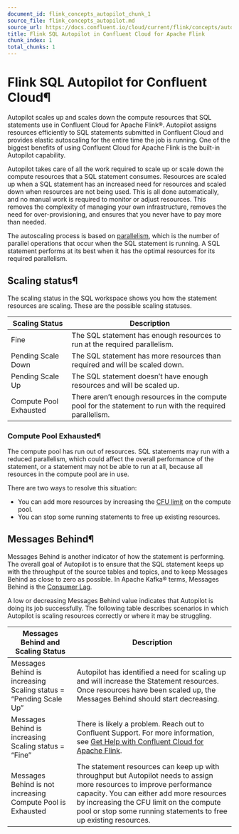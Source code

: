 ```yaml
---
document_id: flink_concepts_autopilot_chunk_1
source_file: flink_concepts_autopilot.md
source_url: https://docs.confluent.io/cloud/current/flink/concepts/autopilot.html
title: Flink SQL Autopilot in Confluent Cloud for Apache Flink
chunk_index: 1
total_chunks: 1
---
```


# Flink SQL Autopilot for Confluent Cloud¶

Autopilot scales up and scales down the compute resources that SQL statements use in Confluent Cloud for Apache Flink®. Autopilot assigns resources efficiently to SQL statements submitted in Confluent Cloud and provides elastic autoscaling for the entire time the job is running. One of the biggest benefits of using Confluent Cloud for Apache Flink is the built-in Autopilot capability.

Autopilot takes care of all the work required to scale up or scale down the compute resources that a SQL statement consumes. Resources are scaled up when a SQL statement has an increased need for resources and scaled down when resources are not being used. This is all done automatically, and no manual work is required to monitor or adjust resources. This removes the complexity of managing your own infrastructure, removes the need for over-provisioning, and ensures that you never have to pay more than needed.

The autoscaling process is based on [parallelism](overview.html#flink-sql-stream-processing-concepts-parallel-dataflows), which is the number of parallel operations that occur when the SQL statement is running. A SQL statement performs at its best when it has the optimal resources for its required parallelism.

## Scaling status¶

The scaling status in the SQL workspace shows you how the statement resources are scaling. These are the possible scaling statuses.

Scaling Status | Description
---|---
Fine | The SQL statement has enough resources to run at the required parallelism.
Pending Scale Down | The SQL statement has more resources than required and will be scaled down.
Pending Scale Up | The SQL statement doesn’t have enough resources and will be scaled up.
Compute Pool Exhausted | There aren’t enough resources in the compute pool for the statement to run with the required parallelism.

### Compute Pool Exhausted¶

The compute pool has run out of resources. SQL statements may run with a reduced parallelism, which could affect the overall performance of the statement, or a statement may not be able to run at all, because all resources in the compute pool are in use.

There are two ways to resolve this situation:

* You can add more resources by increasing the [CFU limit](flink-billing.html#flink-sql-cfus) on the compute pool.
* You can stop some running statements to free up existing resources.

## Messages Behind¶

Messages Behind is another indicator of how the statement is performing. The overall goal of Autopilot is to ensure that the SQL statement keeps up with the throughput of the source tables and topics, and to keep Messages Behind as close to zero as possible. In Apache Kafka® terms, Messages Behind is the [Consumer Lag](../../monitoring/monitor-lag.html#cloud-monitoring-lag).

A low or decreasing Messages Behind value indicates that Autopilot is doing its job successfully. The following table describes scenarios in which Autopilot is scaling resources correctly or where it may be struggling.

Messages Behind and Scaling Status | Description
---|---
Messages Behind is increasing Scaling status = “Pending Scale Up” | Autopilot has identified a need for scaling up and will increase the Statement resources. Once resources have been scaled up, the Messages Behind should start decreasing.
Messages Behind is increasing Scaling status = “Fine” | There is likely a problem. Reach out to Confluent Support. For more information, see [Get Help with Confluent Cloud for Apache Flink](../get-help.html#ccloud-flink-help).
Messages Behind is not increasing Compute Pool is Exhausted | The statement resources can keep up with throughput but Autopilot needs to assign more resources to improve performance capacity. You can either add more resources by increasing the CFU limit on the compute pool or stop some running statements to free up existing resources.
